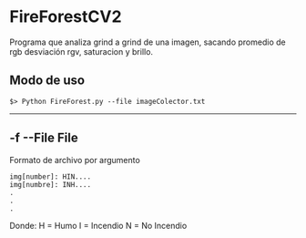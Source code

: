 # FireForestCV2
Programa que analiza grind a grind de una imagen, sacando promedio de rgb
desviación rgv, saturacion y brillo.

## Modo de uso

`$> Python FireForest.py --file imageColector.txt`


------------
## -f --File File

Formato de archivo por argumento
```
img[number]: HIN....
img[numbre]: INH....
.
.
.
```
Donde:
H = Humo
I = Incendio
N = No Incendio
